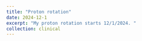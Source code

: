 ```yaml
---
title: "Proton rotation"
date: 2024-12-1
excerpt: "My proton rotation starts 12/1/2024. "
collection: clinical
---
```

